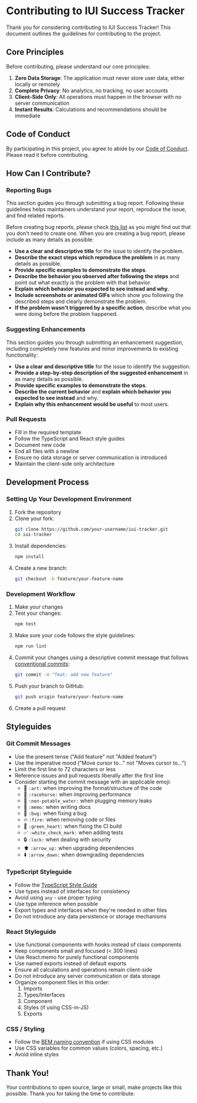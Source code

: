 # Contributing to IUI Success Tracker

Thank you for considering contributing to IUI Success Tracker! This document outlines the guidelines for contributing to the project.

## Core Principles

Before contributing, please understand our core principles:

1. **Zero Data Storage**: The application must never store user data, either locally or remotely
2. **Complete Privacy**: No analytics, no tracking, no user accounts
3. **Client-Side Only**: All operations must happen in the browser with no server communication
4. **Instant Results**: Calculations and recommendations should be immediate

## Code of Conduct

By participating in this project, you agree to abide by our [Code of Conduct](CODE_OF_CONDUCT.md). Please read it before contributing.

## How Can I Contribute?

### Reporting Bugs

This section guides you through submitting a bug report. Following these guidelines helps maintainers understand your report, reproduce the issue, and find related reports.

Before creating bug reports, please check [this list](https://github.com/yourusername/iui-tracker/issues) as you might find out that you don't need to create one. When you are creating a bug report, please include as many details as possible:

* **Use a clear and descriptive title** for the issue to identify the problem.
* **Describe the exact steps which reproduce the problem** in as many details as possible.
* **Provide specific examples to demonstrate the steps**.
* **Describe the behavior you observed after following the steps** and point out what exactly is the problem with that behavior.
* **Explain which behavior you expected to see instead and why.**
* **Include screenshots or animated GIFs** which show you following the described steps and clearly demonstrate the problem.
* **If the problem wasn't triggered by a specific action**, describe what you were doing before the problem happened.

### Suggesting Enhancements

This section guides you through submitting an enhancement suggestion, including completely new features and minor improvements to existing functionality:

* **Use a clear and descriptive title** for the issue to identify the suggestion.
* **Provide a step-by-step description of the suggested enhancement** in as many details as possible.
* **Provide specific examples to demonstrate the steps**.
* **Describe the current behavior** and **explain which behavior you expected to see instead** and why.
* **Explain why this enhancement would be useful** to most users.

### Pull Requests

* Fill in the required template
* Follow the TypeScript and React style guides
* Document new code
* End all files with a newline
* Ensure no data storage or server communication is introduced
* Maintain the client-side only architecture

## Development Process

### Setting Up Your Development Environment

1. Fork the repository
2. Clone your fork:
   ```bash
   git clone https://github.com/your-username/iui-tracker.git
   cd iui-tracker
   ```
3. Install dependencies:
   ```bash
   npm install
   ```
4. Create a new branch:
   ```bash
   git checkout -b feature/your-feature-name
   ```

### Development Workflow

1. Make your changes
2. Test your changes:
   ```bash
   npm test
   ```
3. Make sure your code follows the style guidelines:
   ```bash
   npm run lint
   ```
4. Commit your changes using a descriptive commit message that follows [conventional commits](https://www.conventionalcommits.org/):
   ```bash
   git commit -m "feat: add new feature"
   ```
5. Push your branch to GitHub:
   ```bash
   git push origin feature/your-feature-name
   ```
6. Create a pull request

## Styleguides

### Git Commit Messages

* Use the present tense ("Add feature" not "Added feature")
* Use the imperative mood ("Move cursor to..." not "Moves cursor to...")
* Limit the first line to 72 characters or less
* Reference issues and pull requests liberally after the first line
* Consider starting the commit message with an applicable emoji:
    * 🎨 `:art:` when improving the format/structure of the code
    * 🐎 `:racehorse:` when improving performance
    * 🚱 `:non-potable_water:` when plugging memory leaks
    * 📝 `:memo:` when writing docs
    * 🐛 `:bug:` when fixing a bug
    * 🔥 `:fire:` when removing code or files
    * 💚 `:green_heart:` when fixing the CI build
    * ✅ `:white_check_mark:` when adding tests
    * 🔒 `:lock:` when dealing with security
    * ⬆️ `:arrow_up:` when upgrading dependencies
    * ⬇️ `:arrow_down:` when downgrading dependencies

### TypeScript Styleguide

* Follow the [TypeScript Style Guide](https://google.github.io/styleguide/tsguide.html)
* Use types instead of interfaces for consistency
* Avoid using `any` - use proper typing
* Use type inference when possible
* Export types and interfaces when they're needed in other files
* Do not introduce any data persistence or storage mechanisms

### React Styleguide

* Use functional components with hooks instead of class components
* Keep components small and focused (< 300 lines)
* Use React.memo for purely functional components
* Use named exports instead of default exports
* Ensure all calculations and operations remain client-side
* Do not introduce any server communication or data storage
* Organize component files in this order:
  1. Imports
  2. Types/Interfaces
  3. Component
  4. Styles (if using CSS-in-JS)
  5. Exports

### CSS / Styling

* Follow the [BEM naming convention](http://getbem.com/) if using CSS modules
* Use CSS variables for common values (colors, spacing, etc.)
* Avoid inline styles

## Thank You!

Your contributions to open source, large or small, make projects like this possible. Thank you for taking the time to contribute. 